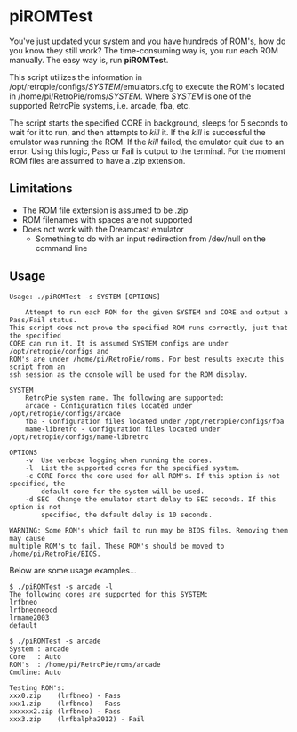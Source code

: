 # piROMTest
You've just updated your system and you have hundreds of ROM's, how do you know they still work? The time-consuming
way is, you run each ROM manually. The easy way is, run **piROMTest**.

This script utilizes the information in /opt/retropie/configs/*SYSTEM*/emulators.cfg to execute the ROM's located
in /home/pi/RetroPie/roms/*SYSTEM*. Where *SYSTEM* is one of the supported RetroPie systems, i.e. arcade, fba, etc. 

The script starts the specified CORE in background, sleeps for 5 seconds to wait for it to run, and then attempts
to *kill* it. If the *kill* is successful the emulator was running the ROM. If the *kill* failed, the emulator quit due
to an error. Using this logic, Pass or Fail is output to the terminal. For the moment ROM files are assumed to have
a .zip extension.

## Limitations
* The ROM file extension is assumed to be .zip
* ROM filenames with spaces are not supported
* Does not work with the Dreamcast emulator
  * Something to do with an input redirection from /dev/null on the command line

## Usage
```
Usage: ./piROMTest -s SYSTEM [OPTIONS]

    Attempt to run each ROM for the given SYSTEM and CORE and output a Pass/Fail status.
This script does not prove the specified ROM runs correctly, just that the specified
CORE can run it. It is assumed SYSTEM configs are under /opt/retropie/configs and
ROM's are under /home/pi/RetroPie/roms. For best results execute this script from an
ssh session as the console will be used for the ROM display.

SYSTEM
    RetroPie system name. The following are supported:
	arcade - Configuration files located under /opt/retropie/configs/arcade
	fba - Configuration files located under /opt/retropie/configs/fba
	mame-libretro - Configuration files located under /opt/retropie/configs/mame-libretro

OPTIONS
	-v	Use verbose logging when running the cores.
	-l	List the supported cores for the specified system.
	-c CORE	Force the core used for all ROM's. If this option is not specified, the
		default core for the system will be used.
	-d SEC	Change the emulator start delay to SEC seconds. If this option is not
		specified, the default delay is 10 seconds.

WARNING: Some ROM's which fail to run may be BIOS files. Removing them may cause
multiple ROM's to fail. These ROM's should be moved to /home/pi/RetroPie/BIOS.
```
Below are some usage examples...
```
$ ./piROMTest -s arcade -l
The following cores are supported for this SYSTEM:
lrfbneo
lrfbneoneocd
lrmame2003
default

$ ./piROMTest -s arcade
System : arcade
Core   : Auto
ROM's  : /home/pi/RetroPie/roms/arcade
Cmdline: Auto

Testing ROM's:
xxx0.zip    (lrfbneo) - Pass
xxx1.zip    (lrfbneo) - Pass
xxxxxx2.zip (lrfbneo) - Pass
xxx3.zip    (lrfbalpha2012) - Fail
```
